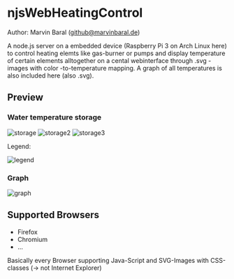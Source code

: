 # njsWebHeatingControl
Author: Marvin Baral (github@marvinbaral.de)

A node.js server on a embedded device (Raspberry Pi 3 on Arch Linux here) to control heating elemts like gas-burner or pumps and display temperature of certain elements alltogether on a cental webinterface through .svg - images with color -to-temperature mapping. A graph of all temperatures is also included here (also .svg).

## Preview
### Water temperature storage

![storage](https://user-images.githubusercontent.com/11145294/69012388-7bbc8f00-0975-11ea-8a42-d511664265e4.png)
![storage2](https://user-images.githubusercontent.com/11145294/69012389-7bbc8f00-0975-11ea-81f2-febf61cc9da1.png)
![storage3](https://user-images.githubusercontent.com/11145294/69012390-7c552580-0975-11ea-95cf-452bd38fc45d.png)

Legend:

![legend](https://user-images.githubusercontent.com/11145294/69012387-7bbc8f00-0975-11ea-8da2-cc7eef7daac0.png)
### Graph
![graph](https://user-images.githubusercontent.com/11145294/69012386-7bbc8f00-0975-11ea-819d-0b37cffbab52.png)

## Supported Browsers
* Firefox
* Chromium
* ...

Basically every Browser supporting Java-Script and SVG-Images with CSS-classes (-> not Internet Explorer)


